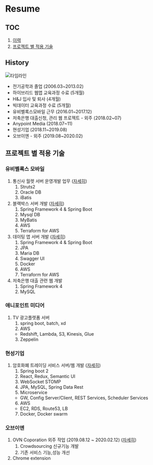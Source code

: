 # Resume

## TOC
1. [이력](#history)
3. [프로젝트 별 적용 기술](#프로젝트-별-적용-기술)


## History
![타임라인](https://s3.ap-northeast-2.amazonaws.com/cdn.heetaek.kim/2019_timeline.png)
- 전기공학과 졸업 (2006.03~2013.02)
- 하이브리드 웹앱 교육과정 수료 (5개월)
- H&J 입사 및 퇴사 (4개월)
- 빅데이터 교육과정 수료 (5개월)
- 유비벨록스모바일 근무 (2016.01~2017.12)
- 저축은행 대출신청, 관리 웹 프로젝트 - 외주 (2018.02~07)
- Anypoint Media (2018.07~11)
- 현성기업 (2018.11~2019.08)
- 오브이엔 - 외주 (2019.08~2020.02)

## 프로젝트 별 적용 기술

### 유비벨록스 모바일
1. 통신사 월렛 서버 운영개발 업무 ([자세히](projects/201601_통신사_월렛_서비스_서버.md))
    1. Struts2
    2. Oracle DB
    3. iBatis
2. 블랙박스 서버 개발 ([자세히](projects/201703_201706_블랙박스_서버.md))
    1. Spring Framework 4 & Spring Boot
    2. Mysql DB
    3. MyBatis
    4. AWS
    5. Terraform for AWS
3. 데이팅 앱 서버 개발 ([자세히](projects/201703_RomanticCampus.md))
    1. Spring Framework 4 & Spring Boot
    2. JPA
    3. Maria DB
    4. Swagger UI
    5. Docker
    6. AWS
    7. Terraform for AWS
4. 저축은행 대출 관련 웹 개발
    1. Spring Framework 4
    2. MySQL

### 애니포인트 미디어
1. TV 광고플렛폼 서버
    1. spring boot, batch, xd
    2. AWS
      - Redshift, Lambda, S3, Kinesis, Glue
    3. Zeppelin

### 현성기업
1. 암호화폐 트레이딩 서비스 서버/웹 개발 ([자세히](projects/201808_Trading.md))
    1. Spring boot 2
    2. React, Redux, Semantic UI
    3. WebSocket STOMP
    4. JPA, MySQL, Spring Data Rest
    5. Microservice
      - GW, Config Server/Client, REST Services, Scheduler Services
    6. AWS
      - EC2, RDS, Route53, LB
    7. Docker, Docker swarm

### 오브이엔
1. OVN Coporation 외주 작업 (2019.08.12 ~ 2020.02.12) ([자세히](projects/OVN.md))
    1. Crowdsourcing 신규기능 개발
    2. 기존 서비스 기능,성능 개선
2. Chrome extension
